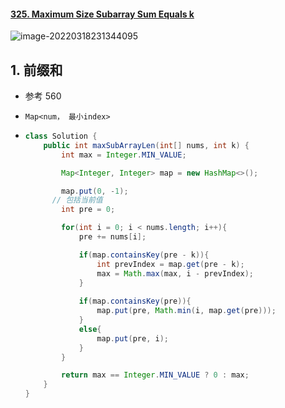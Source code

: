#### [325. Maximum Size Subarray Sum Equals k](https://leetcode-cn.com/problems/maximum-size-subarray-sum-equals-k/)

![image-20220318231344095](https://raw.githubusercontent.com/TWDH/Leetcode-From-Zero/pictures/img/image-20220318231344095.png)

## 1. 前缀和

- 参考 560

- `Map<num， 最小index>`

- ```java
  class Solution {
      public int maxSubArrayLen(int[] nums, int k) {
          int max = Integer.MIN_VALUE;
  
          Map<Integer, Integer> map = new HashMap<>();
  
          map.put(0, -1);
  		// 包括当前值
          int pre = 0;
  
          for(int i = 0; i < nums.length; i++){
              pre += nums[i];
  
              if(map.containsKey(pre - k)){
                  int prevIndex = map.get(pre - k);
                  max = Math.max(max, i - prevIndex);
              }
              
              if(map.containsKey(pre)){
                  map.put(pre, Math.min(i, map.get(pre)));
              }
              else{
                  map.put(pre, i);
              }
          }
  
          return max == Integer.MIN_VALUE ? 0 : max;
      }
  }
  ```

